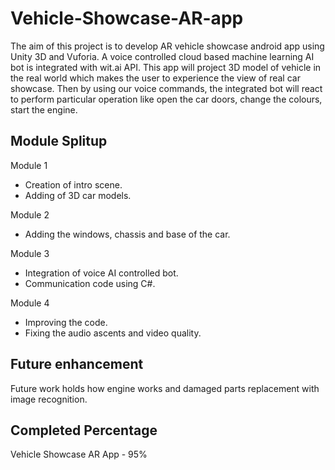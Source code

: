 # Vehicle-Showcase-AR-app

 The aim of this project is to develop AR vehicle showcase android app using Unity 3D and Vuforia. A voice controlled cloud based machine learning AI bot is integrated with wit.ai API. This app will project 3D model of vehicle in the real world which makes the user to experience the view of real car showcase. Then by using our voice commands, the integrated bot will react to perform particular operation like open the car doors, change the colours, start the engine.


## Module Splitup
Module 1
<ul><li>Creation of intro scene.</li>
 <li>Adding of  3D car models.</li></ul>
Module 2
<ul><li>Adding the windows, chassis and base of the car.</li></ul>
Module 3
<ul><li>Integration of voice AI controlled bot.</li>
<li>Communication code using C#.</li></ul>
Module 4
<ul><li>Improving the code.</li>
<li>Fixing the audio ascents and video quality.</li></ul>



## Future enhancement
Future work holds how engine works and damaged parts replacement with image recognition.

## Completed Percentage
Vehicle Showcase AR App - 95%


